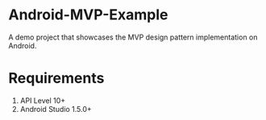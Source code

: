 # Android-MVP-Example
A demo project that showcases the MVP design pattern implementation on Android.

# Requirements
1. API Level 10+
2. Android Studio 1.5.0+
